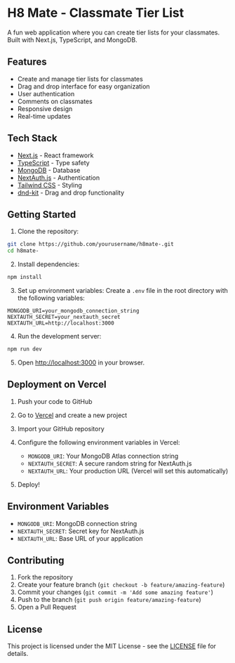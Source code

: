 # H8 Mate - Classmate Tier List

A fun web application where you can create tier lists for your classmates. Built with Next.js, TypeScript, and MongoDB.

## Features

- Create and manage tier lists for classmates
- Drag and drop interface for easy organization
- User authentication
- Comments on classmates
- Responsive design
- Real-time updates

## Tech Stack

- [Next.js](https://nextjs.org) - React framework
- [TypeScript](https://www.typescriptlang.org/) - Type safety
- [MongoDB](https://www.mongodb.com/) - Database
- [NextAuth.js](https://next-auth.js.org) - Authentication
- [Tailwind CSS](https://tailwindcss.com) - Styling
- [dnd-kit](https://dnd-kit.com/) - Drag and drop functionality

## Getting Started

1. Clone the repository:
```bash
git clone https://github.com/yourusername/h8mate-.git
cd h8mate-
```

2. Install dependencies:
```bash
npm install
```

3. Set up environment variables:
Create a `.env` file in the root directory with the following variables:
```env
MONGODB_URI=your_mongodb_connection_string
NEXTAUTH_SECRET=your_nextauth_secret
NEXTAUTH_URL=http://localhost:3000
```

4. Run the development server:
```bash
npm run dev
```

5. Open [http://localhost:3000](http://localhost:3000) in your browser.

## Deployment on Vercel

1. Push your code to GitHub

2. Go to [Vercel](https://vercel.com) and create a new project

3. Import your GitHub repository

4. Configure the following environment variables in Vercel:
   - `MONGODB_URI`: Your MongoDB Atlas connection string
   - `NEXTAUTH_SECRET`: A secure random string for NextAuth.js
   - `NEXTAUTH_URL`: Your production URL (Vercel will set this automatically)

5. Deploy!

## Environment Variables

- `MONGODB_URI`: MongoDB connection string
- `NEXTAUTH_SECRET`: Secret key for NextAuth.js
- `NEXTAUTH_URL`: Base URL of your application

## Contributing

1. Fork the repository
2. Create your feature branch (`git checkout -b feature/amazing-feature`)
3. Commit your changes (`git commit -m 'Add some amazing feature'`)
4. Push to the branch (`git push origin feature/amazing-feature`)
5. Open a Pull Request

## License

This project is licensed under the MIT License - see the [LICENSE](LICENSE) file for details.
